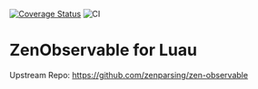 [![Coverage Status](https://coveralls.io/repos/github/Roblox/zen-observable-lua/badge.svg?branch=main&t=ZMraRf)](https://coveralls.io/github/Roblox/zen-observable-lua?branch=main)
![CI](https://github.com/Roblox/uiblox/workflows/test/badge.svg)

# ZenObservable for Luau

Upstream Repo: https://github.com/zenparsing/zen-observable
